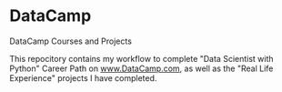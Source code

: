 # DataCamp
DataCamp Courses and Projects 

This repocitory contains my workflow to complete "Data Scientist with Python" Career Path on www.DataCamp.com, as well as the "Real Life Experience" projects I have completed.

